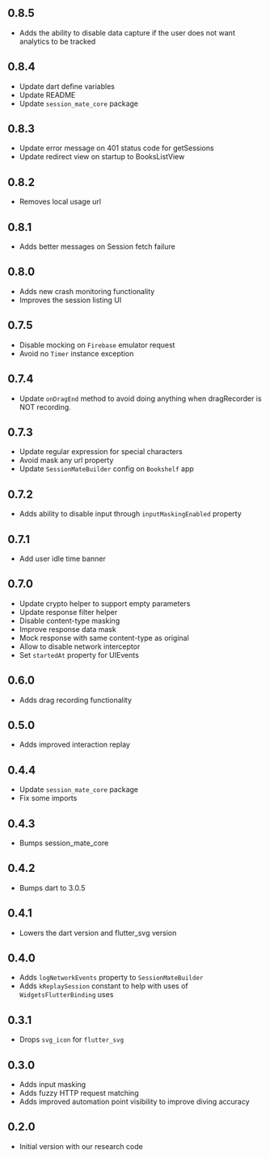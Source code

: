 ## 0.8.5

- Adds the ability to disable data capture if the user does not want analytics to be tracked

## 0.8.4

- Update dart define variables
- Update README
- Update `session_mate_core` package

## 0.8.3

- Update error message on 401 status code for getSessions
- Update redirect view on startup to BooksListView

## 0.8.2

- Removes local usage url

## 0.8.1

- Adds better messages on Session fetch failure

## 0.8.0

- Adds new crash monitoring functionality
- Improves the session listing UI

## 0.7.5

- Disable mocking on `Firebase` emulator request
- Avoid no `Timer` instance exception

## 0.7.4

- Update `onDragEnd` method to avoid doing anything when dragRecorder is NOT recording.

## 0.7.3

- Update regular expression for special characters
- Avoid mask any url property
- Update `SessionMateBuilder` config on `Bookshelf` app

## 0.7.2

- Adds ability to disable input through `inputMaskingEnabled` property

## 0.7.1

- Add user idle time banner

## 0.7.0

- Update crypto helper to support empty parameters
- Update response filter helper
- Disable content-type masking
- Improve response data mask
- Mock response with same content-type as original
- Allow to disable network interceptor
- Set `startedAt` property for UIEvents

## 0.6.0

- Adds drag recording functionality

## 0.5.0

- Adds improved interaction replay

## 0.4.4

- Update `session_mate_core` package
- Fix some imports

## 0.4.3

- Bumps session_mate_core

## 0.4.2

- Bumps dart to 3.0.5

## 0.4.1

- Lowers the dart version and flutter_svg version

## 0.4.0

- Adds `logNetworkEvents` property to `SessionMateBuilder`
- Adds `kReplaySession` constant to help with uses of `WidgetsFlutterBinding` uses

## 0.3.1

- Drops `svg_icon` for `flutter_svg`

## 0.3.0

- Adds input masking
- Adds fuzzy HTTP request matching
- Adds improved automation point visibility to improve diving accuracy

## 0.2.0

- Initial version with our research code